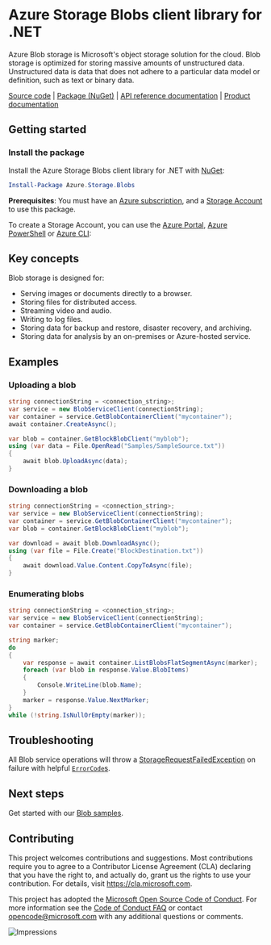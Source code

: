 # Azure Storage Blobs client library for .NET
Azure Blob storage is Microsoft's object storage solution for the cloud. Blob
storage is optimized for storing massive amounts of unstructured data.
Unstructured data is data that does not adhere to a particular data model or
definition, such as text or binary data.

[Source code][source] | [Package (NuGet)][package] | [API reference documentation][rest_docs] | [Product documentation][product_docs]

## Getting started
### Install the package
Install the Azure Storage Blobs client library for .NET with [NuGet][nuget]:

```Powershell
Install-Package Azure.Storage.Blobs
```

**Prerequisites**: You must have an [Azure subscription][azure_sub], and a
[Storage Account][storage_account_docs] to use this package.

To create a Storage Account, you can use the [Azure Portal][storage_account_create_portal],
[Azure PowerShell][storage_account_create_ps] or [Azure CLI][storage_account_create_cli]:

## Key concepts
Blob storage is designed for:
- Serving images or documents directly to a browser.
- Storing files for distributed access.
- Streaming video and audio.
- Writing to log files.
- Storing data for backup and restore, disaster recovery, and archiving.
- Storing data for analysis by an on-premises or Azure-hosted service.

## Examples
### Uploading a blob
```c#
string connectionString = <connection_string>;
var service = new BlobServiceClient(connectionString);
var container = service.GetBlobContainerClient("mycontainer");
await container.CreateAsync();

var blob = container.GetBlockBlobClient("myblob");
using (var data = File.OpenRead("Samples/SampleSource.txt"))
{
    await blob.UploadAsync(data);
}
```

### Downloading a blob
```c#
string connectionString = <connection_string>;
var service = new BlobServiceClient(connectionString);
var container = service.GetBlobContainerClient("mycontainer");
var blob = container.GetBlockBlobClient("myblob");

var download = await blob.DownloadAsync();
using (var file = File.Create("BlockDestination.txt"))
{   
    await download.Value.Content.CopyToAsync(file);
}
```

### Enumerating blobs
```c#
string connectionString = <connection_string>;
var service = new BlobServiceClient(connectionString);
var container = service.GetBlobContainerClient("mycontainer");

string marker;
do
{
    var response = await container.ListBlobsFlatSegmentAsync(marker);
    foreach (var blob in response.Value.BlobItems)
    {
        Console.WriteLine(blob.Name);
    }
    marker = response.Value.NextMarker;
}
while (!string.IsNullOrEmpty(marker));
```

## Troubleshooting
All Blob service operations will throw a
[StorageRequestFailedException][StorageRequestFailedException] on failure with
helpful [`ErrorCode`s][error_codes].

## Next steps
Get started with our [Blob samples][samples].

## Contributing
This project welcomes contributions and suggestions.  Most contributions require
you to agree to a Contributor License Agreement (CLA) declaring that you have
the right to, and actually do, grant us the rights to use your contribution. For
details, visit https://cla.microsoft.com.

This project has adopted the [Microsoft Open Source Code of Conduct](https://opensource.microsoft.com/codeofconduct/).
For more information see the [Code of Conduct FAQ](https://opensource.microsoft.com/codeofconduct/faq/)
or contact [opencode@microsoft.com](mailto:opencode@microsoft.com) with any
additional questions or comments.

![Impressions](https://azure-sdk-impressions.azurewebsites.net/api/impressions/azure-sdk-for-net%2Fsdk%2Fstorage%2FAzure.Storage.Blobs%2FREADME.png)

<!-- LINKS -->
[source]: https://github.com/Azure/azure-sdk-for-net/tree/master/sdk/storage/Azure.Storage.Blobs/src
[package]: https://www.nuget.org/packages/Azure.Storage.Blobs/
[rest_docs]: https://docs.microsoft.com/en-us/rest/api/storageservices/blob-service-rest-api
[product_docs]: https://docs.microsoft.com/en-us/azure/storage/blobs/storage-blobs-overview
[nuget]: https://www.nuget.org/
[storage_account_docs]: https://docs.microsoft.com/en-us/azure/storage/common/storage-account-overview
[storage_account_create_ps]: https://docs.microsoft.com/en-us/azure/storage/common/storage-quickstart-create-account?tabs=azure-powershell
[storage_account_create_cli]: https://docs.microsoft.com/en-us/azure/storage/common/storage-quickstart-create-account?tabs=azure-cli
[storage_account_create_portal]: https://docs.microsoft.com/en-us/azure/storage/common/storage-quickstart-create-account?tabs=azure-portal
[azure_cli]: https://docs.microsoft.com/cli/azure
[azure_sub]: https://azure.microsoft.com/free/
[StorageRequestFailedException]: https://github.com/Azure/azure-sdk-for-net/tree/master/sdk/storage/Azure.Storage.Common/src/StorageRequestFailedException.cs
[error_codes]: https://docs.microsoft.com/en-us/rest/api/storageservices/blob-service-error-codes
[samples]: tests/Samples/